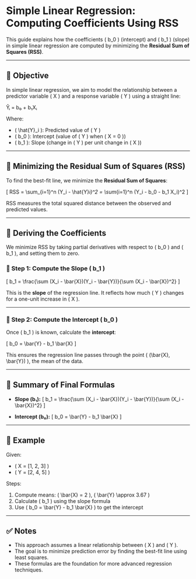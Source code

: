 # Simple Linear Regression: Computing Coefficients Using RSS

This guide explains how the coefficients \( b_0 \) (intercept) and \( b_1 \) (slope) in simple linear regression are computed by minimizing the **Residual Sum of Squares (RSS)**.

---

## 📘 Objective

In simple linear regression, we aim to model the relationship between a predictor variable \( X \) and a response variable \( Y \) using a straight line:

Ŷᵢ = b₀ + b₁Xᵢ

Where:
- \( \hat{Y}_i \): Predicted value of \( Y \)
- \( b_0 \): Intercept (value of \( Y \) when \( X = 0 \))
- \( b_1 \): Slope (change in \( Y \) per unit change in \( X \))

---

## 🎯 Minimizing the Residual Sum of Squares (RSS)

To find the best-fit line, we minimize the **Residual Sum of Squares**:

\[
RSS = \sum_{i=1}^n (Y_i - \hat{Y}_i)^2 = \sum_{i=1}^n (Y_i - b_0 - b_1 X_i)^2
\]

RSS measures the total squared distance between the observed and predicted values.

---

## 🧠 Deriving the Coefficients

We minimize RSS by taking partial derivatives with respect to \( b_0 \) and \( b_1 \), and setting them to zero.

### 🔹 Step 1: Compute the Slope \( b_1 \)

\[
b_1 = \frac{\sum (X_i - \bar{X})(Y_i - \bar{Y})}{\sum (X_i - \bar{X})^2}
\]

This is the **slope** of the regression line. It reflects how much \( Y \) changes for a one-unit increase in \( X \).

---

### 🔹 Step 2: Compute the Intercept \( b_0 \)

Once \( b_1 \) is known, calculate the **intercept**:

\[
b_0 = \bar{Y} - b_1 \bar{X}
\]

This ensures the regression line passes through the point \( (\bar{X}, \bar{Y}) \), the mean of the data.

---

## 🔁 Summary of Final Formulas

- **Slope (b₁):**
  \[
  b_1 = \frac{\sum (X_i - \bar{X})(Y_i - \bar{Y})}{\sum (X_i - \bar{X})^2}
  \]

- **Intercept (b₀):**
  \[
  b_0 = \bar{Y} - b_1 \bar{X}
  \]

---

## 🔢 Example

Given:
- \( X = [1, 2, 3] \)
- \( Y = [2, 4, 5] \)

Steps:
1. Compute means: \( \bar{X} = 2 \), \( \bar{Y} \approx 3.67 \)
2. Calculate \( b_1 \) using the slope formula
3. Use \( b_0 = \bar{Y} - b_1 \bar{X} \) to get the intercept

---

## ✅ Notes

- This approach assumes a linear relationship between \( X \) and \( Y \).
- The goal is to minimize prediction error by finding the best-fit line using least squares.
- These formulas are the foundation for more advanced regression techniques.

